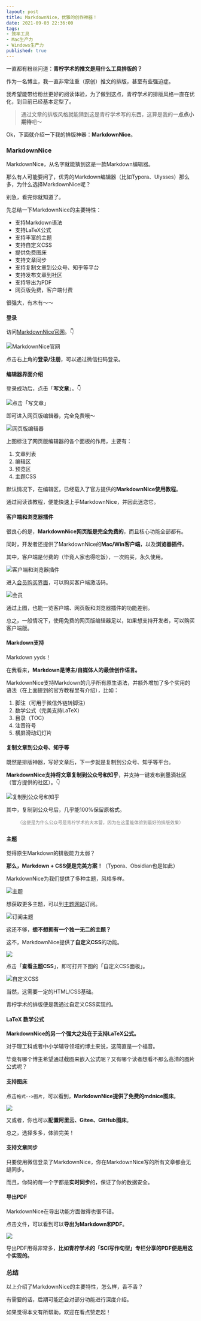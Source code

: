 ```yaml
---
layout: post
title: MarkdownNice，优雅的创作神器！
date: 2021-09-03 22:36:00
tags: 
- 效率工具
- Mac生产力
- Windows生产力
published: true
---
```




一直都有粉丝问道：**青柠学术的推文是用什么工具排版的？**

作为一名博主，我一直非常注重（原创）推文的排版，甚至有些强迫症。

我希望能带给粉丝更好的阅读体验，为了做到这点，青柠学术的排版风格一直在优化，到目前已经基本定型了。

> 通过文章的排版风格就能猜到这是青柠学术写的东西，这算是我的**一点点小期待**吧～

Ok，下面就介绍一下我的排版神器：**MarkdownNice**。

### MarkdownNice

MarkdownNice，从名字就能猜到这是一款Markdown编辑器。

那么有人可能要问了，优秀的Markdown编辑器（比如Typora、Ulysses）那么多，为什么选择MarkdownNice呢？

别急，看完你就知道了。




先总结一下MarkdownNice的主要特性：
- 支持Markdown语法
- 支持LaTeX公式
- 支持丰富的主题
- 支持自定义CSS
- 提供免费图床
- 支持文章同步
- 支持复制文章到公众号、知乎等平台
- 支持发布文章到社区
- 支持导出为PDF
- 网页版免费，客户端付费

很强大，有木有～～


#### 登录
访问[MarkdownNice官网](https://www.mdnice.com)。👇

![MarkdownNice官网](https://gitee.com/iseex/figurebed/raw/master/img/20210903200743.png)

点击右上角的**登录/注册**，可以通过微信扫码登录。

#### 编辑器界面介绍

登录成功后，点击「**写文章**」。👇

![点击「写文章」](https://gitee.com/iseex/figurebed/raw/master/img/20210903202159.png)

即可进入网页版编辑器，完全免费哦～

![网页版编辑器](https://gitee.com/iseex/figurebed/raw/master/img/20210903202604.png)

上图标注了网页版编辑器的各个面板的作用，主要有：

1. 文章列表
2. 编辑区
3. 预览区
4. 主题CSS

默认情况下，在编辑区，已经载入了官方提供的**MarkdownNice使用教程**。

通过阅读该教程，便能快速上手MarkdownNice，并因此迷恋它。

#### 客户端和浏览器插件

很良心的是，**MarkdownNice网页版是完全免费的**，而且核心功能全部都有。

同时，开发者还提供了MarkdownNice的**Mac/Win客户端**，以及**浏览器插件**。

其中，客户端是付费的（毕竟人家也得吃饭），一次购买，永久使用。



![客户端和浏览器插件](https://gitee.com/iseex/figurebed/raw/master/img/20210903203738.png)

进入[会员购买界面](https://product.mdnice.com/membership/product)，可以购买客户端激活码。

![会员](https://gitee.com/iseex/figurebed/raw/master/img/20210903204405.png)

通过上图，也能一览客户端、网页版和浏览器插件的功能差别。

总之，一般情况下，使用免费的网页版编辑器足以，如果想支持开发者，可以购买客户端版。

#### Markdown支持

Markdown yyds！

在我看来，**Markdown是博主/自媒体人的最佳创作语言。**


MarkdownNice支持Markdown的几乎所有原生语法，并额外增加了多个实用的语法（在上面提到的官方教程里有介绍），比如：

1. 脚注（可用于微信外链转脚注）
2. 数学公式（完美支持LaTeX）
3. 目录（TOC）
4. 注音符号
5. 横屏滑动幻灯片

#### 复制文章到公众号、知乎等


既然是排版神器，写好文章后，下一步就是复制到公众号、知乎等平台。

**MarkdownNice支持将文章复制到公众号和知乎**，并支持一键发布到墨滴社区（官方提供的社区）。👇

![复制到公众号和知乎](https://gitee.com/iseex/figurebed/raw/master/img/20210903210431.png)

其中，复制到公众号后，几乎能100%保留原格式。

<span style="line-height:2;padding:0px 20px;font-size:12px;display:block;text-align:center;color:gray;">（这便是为什么公众号是青柠学术的大本营，因为在这里能体验到最好的排版效果）</span>

#### 主题

觉得原生Markdown的排版能力太弱？

**那么，Markdown + CSS便是完美方案！**（Typora、Obsidian也是如此）

MarkdownNice为我们提供了多种主题，风格多样。

![主题](https://gitee.com/iseex/figurebed/raw/master/img/20210903211425.png)

想获取更多主题，可以到[主题网站](https://product.mdnice.com/themes )订阅。

![订阅主题](https://gitee.com/iseex/figurebed/raw/master/img/20210903211901.png)

这还不够，**想不想拥有一个独一无二的主题？**

这不，MarkdownNice提供了**自定义CSS**的功能。

![](https://gitee.com/iseex/figurebed/raw/master/img/20210903212403.png)

点击「**查看主题CSS**」，即可打开下图的「自定义CSS面板」。

![自定义CSS](https://gitee.com/iseex/figurebed/raw/master/img/20210903220331.png)



当然，这需要一定的HTML/CSS基础。

青柠学术的排版便是我通过自定义CSS实现的。

#### LaTeX 数学公式

**MarkdownNice的另一个强大之处在于支持LaTeX公式。**



对于理工科或者中小学辅导领域的博主来说，这简直是一个福音。

毕竟有哪个博主希望通过截图来嵌入公式呢？又有哪个读者想看不那么高清的图片公式呢？



#### 支持图床

点击`格式-->图片`，可以看到，**MarkdownNice提供了免费的mdnice图床**。



![](https://gitee.com/iseex/figurebed/raw/master/img/20210903213456.png)

又或者，你也可以**配置阿里云、Gitee、GitHub图床**。

总之，选择多多，体验完美！

#### 支持文章同步

只要使用微信登录了MarkdownNice，你在MarkdownNice写的所有文章都会无缝同步。

而且，你码的每一个字都是**实时同步**的，保证了你的数据安全。


#### 导出PDF

MarkdownNice在导出功能方面做得也很不错。

点击文件，可以看到可以**导出为Markdown和PDF**。

![](https://gitee.com/iseex/figurebed/raw/master/img/20210903213829.png)

导出PDF用得非常多，**比如青柠学术的「SCI写作句型」专栏分享的PDF便是用这个实现的。**


### 总结

以上介绍了MarkdownNice的主要特性，怎么样，香不香？

有需要的话，后期可能还会对部分功能进行深度介绍。

如果觉得本文有所帮助，欢迎在看点赞走起！